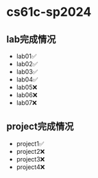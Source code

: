 # cs61c-sp2024
## lab完成情况
- lab01✅
- lab02✅
- lab03✅
- lab04✅
- lab05❌
- lab06❌
- lab07❌
## project完成情况
- project1✅
- project2❌
- project3❌
- project4❌
